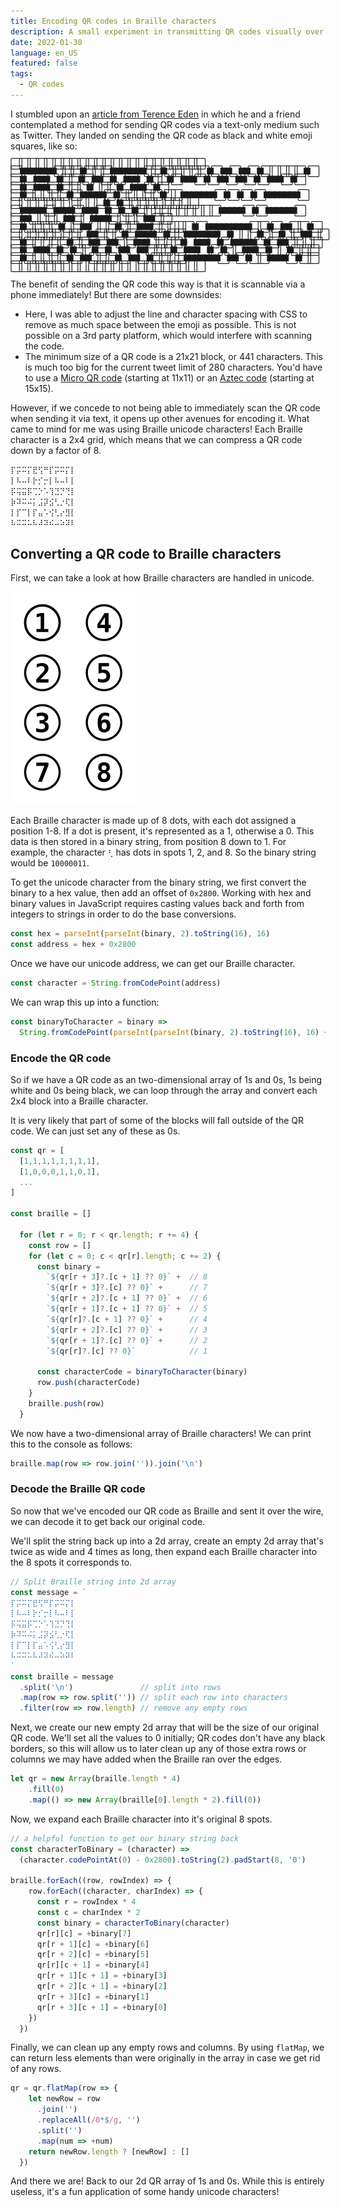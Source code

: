 ```yaml
---
title: Encoding QR codes in Braille characters
description: A small experiment in transmitting QR codes visually over a text-only medium using Braille characters.
date: 2022-01-30
language: en_US
featured: false
tags:
  - QR codes
---
```


I stumbled upon an [article from Terence Eden](https://shkspr.mobi/blog/2020/12/a-qr-code-built-from-emoji/) in which he and a friend contemplated a method for sending QR codes via a text-only medium such as Twitter. They landed on sending the QR code as black and white emoji squares, like so:

<div style="line-height:0.9em;letter-spacing:-6px;">
⬜️⬜️⬜️⬜️⬜️⬜️⬜️⬜️⬜️⬜️⬜️⬜️⬜️⬜️⬜️⬜️⬜️⬜️⬜️⬜️⬜️⬜️⬜️
⬜️⬛️⬛️⬛️⬛️⬛️⬛️⬛️⬜️⬜️⬜️⬛️⬜️⬜️⬜️⬛️⬛️⬛️⬛️⬛️⬛️⬛️⬜️
⬜️⬛️⬜️⬜️⬜️⬜️⬜️⬛️⬜️⬛️⬛️⬜️⬛️⬛️⬜️⬛️⬜️⬜️⬜️⬜️⬜️⬛️⬜️
⬜️⬛️⬜️⬛️⬛️⬛️⬜️⬛️⬜️⬜️⬛️⬜️⬛️⬛️⬜️⬛️⬜️⬛️⬛️⬛️⬜️⬛️⬜️
⬜️⬛️⬜️⬛️⬛️⬛️⬜️⬛️⬜️⬛️⬛️⬜️⬛️⬛️⬜️⬛️⬜️⬛️⬛️⬛️⬜️⬛️⬜️
⬜️⬛️⬜️⬛️⬛️⬛️⬜️⬛️⬜️⬜️⬜️⬛️⬜️⬜️⬜️⬛️⬜️⬛️⬛️⬛️⬜️⬛️⬜️
⬜️⬛️⬜️⬜️⬜️⬜️⬜️⬛️⬜️⬛️⬛️⬛️⬛️⬛️⬜️⬛️⬜️⬜️⬜️⬜️⬜️⬛️⬜️
⬜️⬛️⬛️⬛️⬛️⬛️⬛️⬛️⬜️⬛️⬜️⬛️⬜️⬛️⬜️⬛️⬛️⬛️⬛️⬛️⬛️⬛️⬜️
⬜️⬜️⬜️⬜️⬜️⬜️⬜️⬜️⬜️⬜️⬜️⬛️⬜️⬛️⬜️⬜️⬜️⬜️⬜️⬜️⬜️⬜️⬜️
⬜️⬛️⬛️⬛️⬛️⬛️⬜️⬛️⬛️⬛️⬛️⬜️⬛️⬛️⬛️⬜️⬛️⬜️⬛️⬜️⬛️⬜️⬜️
⬜️⬜️⬜️⬜️⬜️⬜️⬜️⬜️⬛️⬛️⬛️⬛️⬛️⬜️⬛️⬜️⬛️⬛️⬛️⬛️⬛️⬛️⬜️
⬜️⬛️⬛️⬜️⬜️⬜️⬜️⬛️⬛️⬜️⬜️⬛️⬛️⬛️⬛️⬜️⬜️⬜️⬜️⬛️⬛️⬜️⬜️
⬜️⬛️⬜️⬜️⬜️⬜️⬛️⬜️⬜️⬛️⬛️⬜️⬜️⬜️⬛️⬜️⬜️⬛️⬛️⬛️⬜️⬜️⬜️
⬜️⬜️⬛️⬜️⬛️⬛️⬛️⬛️⬛️⬛️⬛️⬛️⬛️⬜️⬜️⬛️⬜️⬛️⬛️⬜️⬜️⬛️⬜️
⬜️⬜️⬜️⬜️⬜️⬜️⬜️⬜️⬜️⬛️⬛️⬜️⬜️⬜️⬛️⬜️⬛️⬛️⬛️⬛️⬜️⬛️⬜️
⬜️⬛️⬛️⬛️⬛️⬛️⬛️⬛️⬜️⬛️⬜️⬜️⬜️⬛️⬜️⬜️⬛️⬜️⬜️⬛️⬛️⬜️⬜️
⬜️⬛️⬜️⬜️⬜️⬜️⬜️⬛️⬜️⬜️⬛️⬛️⬜️⬛️⬛️⬜️⬜️⬛️⬛️⬛️⬜️⬜️⬜️
⬜️⬛️⬜️⬛️⬛️⬛️⬜️⬛️⬜️⬛️⬛️⬛️⬛️⬛️⬜️⬛️⬜️⬛️⬛️⬜️⬜️⬜️⬜️
⬜️⬛️⬜️⬛️⬛️⬛️⬜️⬛️⬜️⬛️⬜️⬜️⬛️⬜️⬛️⬜️⬛️⬛️⬜️⬛️⬛️⬜️⬜️
⬜️⬛️⬜️⬛️⬛️⬛️⬜️⬛️⬜️⬛️⬜️⬜️⬛️⬛️⬛️⬜️⬛️⬜️⬜️⬛️⬜️⬜️⬜️
⬜️⬛️⬜️⬜️⬜️⬜️⬜️⬛️⬜️⬛️⬛️⬜️⬜️⬜️⬛️⬜️⬛️⬛️⬜️⬛️⬜️⬜️⬜️
⬜️⬛️⬛️⬛️⬛️⬛️⬛️⬛️⬜️⬛️⬛️⬜️⬛️⬜️⬜️⬛️⬛️⬛️⬛️⬜️⬛️⬜️⬜️
⬜️⬜️⬜️⬜️⬜️⬜️⬜️⬜️⬜️⬜️⬜️⬜️⬜️⬜️⬜️⬜️⬜️⬜️⬜️⬜️⬜️⬜️⬜️
</div>

The benefit of sending the QR code this way is that it is scannable via a phone immediately! But there are some downsides:
- Here, I was able to adjust the line and character spacing with CSS to remove as much space between the emoji as possible. This is not possible on a 3rd party platform, which would interfere with scanning the code.
- The minimum size of a QR code is a 21x21 block, or 441 characters. This is much too big for the current tweet limit of 280 characters. You'd have to use a [Micro QR code](https://barcodeguide.seagullscientific.com/Content/Symbologies/Micro_QR_Code.htm) (starting at 11x11) or an [Aztec code](https://barcodeguide.seagullscientific.com/Content/Symbologies/Aztec_Code.htm) (starting at 15x15).

However, if we concede to not being able to immediately scan the QR code when sending it via text, it opens up other avenues for encoding it. What came to mind for me was using Braille unicode characters! Each Braille character is a 2x4 grid, which means that we can compress a QR code down by a factor of 8.

```bash
⡏⡭⠭⡍⣟⢫⠛⡏⡭⠭⡍⡇
⡇⠧⠤⠇⡗⡊⡒⡇⠧⠤⠇⡇
⡯⢭⣭⡯⢉⡑⠡⢹⣙⡙⢙⡇
⡷⠽⠭⠬⡅⣨⡽⣪⢃⡐⢏⡇
⡇⡏⠉⡇⡏⣤⠡⢪⢃⡔⣻⡇
⠧⠭⠭⠥⠧⠼⠽⠮⠤⠵⠽⠇
```

## Converting a QR code to Braille characters
First, we can take a look at how Braille characters are handled in unicode.

![The Braille character layout](braille.png)

Each Braille character is made up of 8 dots, with each dot assigned a position 1-8. If a dot is present, it's represented as a 1, otherwise a 0. This data is then stored in a binary string, from position 8 down to 1. For example, the character `⢃` has dots in spots 1, 2, and 8. So the binary string would be `10000011`.

To get the unicode character from the binary string, we first convert the binary to a hex value, then add an offset of `0x2800`. Working with hex and binary values in JavaScript requires casting values back and forth from integers to strings in order to do the base conversions.

```js
const hex = parseInt(parseInt(binary, 2).toString(16), 16)
const address = hex + 0x2800
```

Once we have our unicode address, we can get our Braille character.

```js
const character = String.fromCodePoint(address)
```

We can wrap this up into a function:

```js
const binaryToCharacter = binary =>
  String.fromCodePoint(parseInt(parseInt(binary, 2).toString(16), 16) + 0x2800)
```

### Encode the QR code
So if we have a QR code as an two-dimensional array of 1s and 0s, 1s being white and 0s being black, we can loop through the array and convert each 2x4 block into a Braille character.

It is very likely that part of some of the blocks will fall outside of the QR code. We can just set any of these as 0s.

```js
const qr = [
  [1,1,1,1,1,1,1,1],
  [1,0,0,0,1,1,0,1],
  ...
]

const braille = []

  for (let r = 0; r < qr.length; r += 4) {
    const row = []
    for (let c = 0; c < qr[r].length; c += 2) {
      const binary =
        `${qr[r + 3]?.[c + 1] ?? 0}` +  // 8
        `${qr[r + 3]?.[c] ?? 0}` +      // 7
        `${qr[r + 2]?.[c + 1] ?? 0}` +  // 6
        `${qr[r + 1]?.[c + 1] ?? 0}` +  // 5
        `${qr[r]?.[c + 1] ?? 0}` +      // 4
        `${qr[r + 2]?.[c] ?? 0}` +      // 3
        `${qr[r + 1]?.[c] ?? 0}` +      // 2
        `${qr[r]?.[c] ?? 0}`            // 1

      const characterCode = binaryToCharacter(binary)
      row.push(characterCode)
    }
    braille.push(row)
  }
```

We now have a two-dimensional array of Braille characters! We can print this to the console as follows:

```js
braille.map(row => row.join('')).join('\n')
```

### Decode the Braille QR code
So now that we've encoded our QR code as Braille and sent it over the wire, we can decode it to get back our original code.

We'll split the string back up into a 2d array, create an empty 2d array that's twice as wide and 4 times as long, then expand each Braille character into the 8 spots it corresponds to.

```js
// Split Braille string into 2d array
const message = `
⡏⡭⠭⡍⣟⢫⠛⡏⡭⠭⡍⡇
⡇⠧⠤⠇⡗⡊⡒⡇⠧⠤⠇⡇
⡯⢭⣭⡯⢉⡑⠡⢹⣙⡙⢙⡇
⡷⠽⠭⠬⡅⣨⡽⣪⢃⡐⢏⡇
⡇⡏⠉⡇⡏⣤⠡⢪⢃⡔⣻⡇
⠧⠭⠭⠥⠧⠼⠽⠮⠤⠵⠽⠇
`
const braille = message
  .split('\n')               // split into rows
  .map(row => row.split('')) // split each row into characters
  .filter(row => row.length) // remove any empty rows
```

Next, we create our new empty 2d array that will be the size of our original QR code. We'll set all the values to 0 initially; QR codes don't have any black borders, so this will allow us to later clean up any of those extra rows or columns we may have added when the Braille ran over the edges.

```js
let qr = new Array(braille.length * 4)
    .fill(0)
    .map(() => new Array(braille[0].length * 2).fill(0))
```

Now, we expand each Braille character into it's original 8 spots.

```js
// a helpful function to get our binary string back
const characterToBinary = (character) =>
  (character.codePointAt(0) - 0x2800).toString(2).padStart(8, '0')

braille.forEach((row, rowIndex) => {
    row.forEach((character, charIndex) => {
      const r = rowIndex * 4
      const c = charIndex * 2
      const binary = characterToBinary(character)
      qr[r][c] = +binary[7]
      qr[r + 1][c] = +binary[6]
      qr[r + 2][c] = +binary[5]
      qr[r][c + 1] = +binary[4]
      qr[r + 1][c + 1] = +binary[3]
      qr[r + 2][c + 1] = +binary[2]
      qr[r + 3][c] = +binary[1]
      qr[r + 3][c + 1] = +binary[0]
    })
  })
```

Finally, we can clean up any empty rows and columns. By using `flatMap`, we can return less elements than were originally in the array in case we get rid of any rows.

```js
qr = qr.flatMap(row => {
    let newRow = row
      .join('')
      .replaceAll(/0*$/g, '')
      .split('')
      .map(num => +num)
    return newRow.length ? [newRow] : []
  })
```

And there we are! Back to our 2d QR array of 1s and 0s. While this is entirely useless, it's a fun application of some handy unicode characters!
